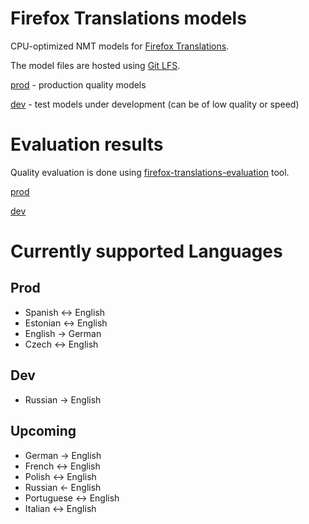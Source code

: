 # Firefox Translations models
CPU-optimized NMT models for [Firefox Translations](https://github.com/mozilla-extensions/firefox-translations).

The model files are hosted using [Git LFS](https://docs.github.com/en/github/managing-large-files/versioning-large-files/about-git-large-file-storage).

[prod](models/prod) - production quality models 

[dev](models/dev) - test models under development (can be of low quality or speed)

# Evaluation results

Quality evaluation is done using [firefox-translations-evaluation]() tool.

[prod](evaluation/prod/results.md)

[dev](evaluation/dev/results.md)


# Currently supported Languages
## Prod
- Spanish <-> English
- Estonian <-> English
- English -> German
- Czech <-> English
## Dev
-  Russian -> English
## Upcoming
-  German -> English
-  French <-> English
-  Polish <-> English
-  Russian <- English
-  Portuguese <-> English
-  Italian <-> English
